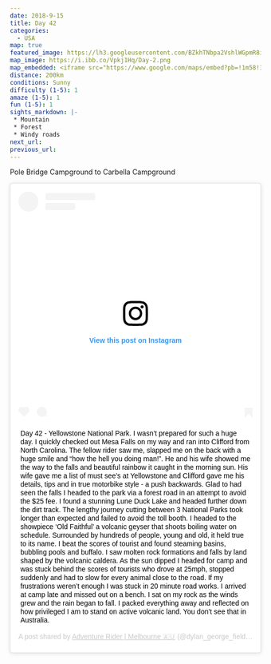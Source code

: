 ```yaml
---
date: 2018-9-15
title: Day 42
categories:
  - USA
map: true
featured_image: https://lh3.googleusercontent.com/BZkhTNbpa2VshlWGpmR8ia5Ru2eseM_2lx9fHkX3lF-U9PUGra--CQIP11y3d5YsgZRtTy-Gq7lzH3yaZCMe9WEIB4TAVDFYUWZ73KQdZFfNDc7BwThb_yQUzBiBxaPIn3C4eCB11KtNPIcDuhI7hA_bidtAJMamV-WWRsIkLohUqk1qoM63A52lMa1L33GRykvk3sbkclwTOLQRErduhvA-7Ro_X-x3prC51Ld40-udjHnfAILkqxxjATKNjpoXTQtHtPhojTteNcwyiP-0ma99Drz6XguGcHfVMogY9SbJEQdrnJtXH4DJnnM6MDfYClFGvZuQPbaed_L4pa-0HcZeeErdML2WvAzvUx0QJvBExXVLufzANwnsT486GUQiTXe-pwtHxhWrOJcHFxsjIHut2QaIq2pjVOsHdReMpka_uaZdXRqtiJlyOPu7yiL0qvL7O7PdZMbklI9NQLm-vPRKGwF7H7dSudJvnNavHKWHfdwJrcOBbW4fZG1s9VCgHjYoKN4DbyyPnkb-fnlS-FuHp9i8Y7sLGtbwBRctIzu7rs8KUqaWvdAZp-KRijTzj_7ZoUv8sJutkPnbTeKEK4T4r1RN_MrHqWBZie9SHzzhkuQzf8V9pO0jY6TLrTfmMgvHIsFyF5Of8qFzeWN8LIzCGJvY8akl-NumER0qMTi8ZYMK=w1631-h1050-no
map_image: https://i.ibb.co/Vpkj1Hq/Day-2.png
map_embedded: <iframe src="https://www.google.com/maps/embed?pb=!1m58!1m12!1m3!1d62846.88432756975!2d-110.82147253757635!3d45.06823708162033!2m3!1f0!2f0!3f0!3m2!1i1024!2i768!4f13.1!4m43!3e0!4m5!1s0x53517bf8cc829597%3A0x2ea7f85a75a96f88!2sPole%20Bridge%20Campground%2C%20Idaho%2C%20USA!3m2!1d44.2629307!2d-111.2891688!4m5!1s0x53517d4dd8c2fbe5%3A0xc0e82c41cdc16e05!2sUpper%20Mesa%20Falls%2C%20Idaho%2C%20USA!3m2!1d44.1879717!2d-111.3299514!4m5!1s0x5353d7fc21698aed%3A0xab48b5beb2e96f2!2sLower%20Mesa%20Falls%2C%20Idaho%2C%20USA!3m2!1d44.175471599999995!2d-111.3196732!4m5!1s0x53523d239fa7052b%3A0x629f5e038b83d97b!2sYellowstone%20-%20South%20Entrance%2C%20South%20Entrance%20Road%2C%20Yellowstone%20National%20Park%2C%20WY%2C%20USA!3m2!1d44.1357703!2d-110.666828!4m5!1s0x5351fa3f090ac529%3A0x934c3ee0a72e83e9!2sWest%20Thumb%2C%20WY%2C%20USA!3m2!1d44.415495199999995!2d-110.5754846!4m5!1s0x534fb7c3542df5d1%3A0xadd9126b7382951f!2sGardiner%2C%20MT%2C%20USA!3m2!1d45.031880199999996!2d-110.7057663!4m5!1s0x534fe0ebedcc32a9%3A0xb8b2cb10b24c081b!2sCarbella%20Campground%2C%20Old%20Yellowstone%20Trail%2C%20Emigrant%2C%20MT%2C%20USA!3m2!1d45.2121899!2d-110.9003922!5e0!3m2!1sen!2sau!4v1577450741738!5m2!1sen!2sau" width="100%" height="500" frameborder="0" style="border:0;" allowfullscreen=""></iframe>
distance: 200km
conditions: Sunny
difficulty (1-5): 1 
amaze (1-5): 1
fun (1-5): 1
sights_markdown: |-
 * Mountain
 * Forest
 * Windy roads
next_url:
previous_url:
---
```

Pole Bridge Campground to Carbella Campground

<div style="display:flex;justify-content:center">
  <blockquote class="instagram-media" data-instgrm-captioned data-instgrm-permalink="https://www.instagram.com/p/Bn4gO-uAy_b/?utm_source=ig_embed&amp;utm_campaign=loading" data-instgrm-version="12" style=" background:#FFF; border:0; border-radius:3px; box-shadow:0 0 1px 0 rgba(0,0,0,0.5),0 1px 10px 0 rgba(0,0,0,0.15); margin: 1px; max-width:540px; min-width:326px; padding:0; width:99.375%; width:-webkit-calc(100% - 2px); width:calc(100% - 2px);"><div style="padding:16px;"> <a href="https://www.instagram.com/p/Bn4gO-uAy_b/?utm_source=ig_embed&amp;utm_campaign=loading" style=" background:#FFFFFF; line-height:0; padding:0 0; text-align:center; text-decoration:none; width:100%;" target="_blank"> <div style=" display: flex; flex-direction: row; align-items: center;"> <div style="background-color: #F4F4F4; border-radius: 50%; flex-grow: 0; height: 40px; margin-right: 14px; width: 40px;"></div> <div style="display: flex; flex-direction: column; flex-grow: 1; justify-content: center;"> <div style=" background-color: #F4F4F4; border-radius: 4px; flex-grow: 0; height: 14px; margin-bottom: 6px; width: 100px;"></div> <div style=" background-color: #F4F4F4; border-radius: 4px; flex-grow: 0; height: 14px; width: 60px;"></div></div></div><div style="padding: 19% 0;"></div> <div style="display:block; height:50px; margin:0 auto 12px; width:50px;"><svg width="50px" height="50px" viewBox="0 0 60 60" version="1.1" xmlns="https://www.w3.org/2000/svg" xmlns:xlink="https://www.w3.org/1999/xlink"><g stroke="none" stroke-width="1" fill="none" fill-rule="evenodd"><g transform="translate(-511.000000, -20.000000)" fill="#000000"><g><path d="M556.869,30.41 C554.814,30.41 553.148,32.076 553.148,34.131 C553.148,36.186 554.814,37.852 556.869,37.852 C558.924,37.852 560.59,36.186 560.59,34.131 C560.59,32.076 558.924,30.41 556.869,30.41 M541,60.657 C535.114,60.657 530.342,55.887 530.342,50 C530.342,44.114 535.114,39.342 541,39.342 C546.887,39.342 551.658,44.114 551.658,50 C551.658,55.887 546.887,60.657 541,60.657 M541,33.886 C532.1,33.886 524.886,41.1 524.886,50 C524.886,58.899 532.1,66.113 541,66.113 C549.9,66.113 557.115,58.899 557.115,50 C557.115,41.1 549.9,33.886 541,33.886 M565.378,62.101 C565.244,65.022 564.756,66.606 564.346,67.663 C563.803,69.06 563.154,70.057 562.106,71.106 C561.058,72.155 560.06,72.803 558.662,73.347 C557.607,73.757 556.021,74.244 553.102,74.378 C549.944,74.521 548.997,74.552 541,74.552 C533.003,74.552 532.056,74.521 528.898,74.378 C525.979,74.244 524.393,73.757 523.338,73.347 C521.94,72.803 520.942,72.155 519.894,71.106 C518.846,70.057 518.197,69.06 517.654,67.663 C517.244,66.606 516.755,65.022 516.623,62.101 C516.479,58.943 516.448,57.996 516.448,50 C516.448,42.003 516.479,41.056 516.623,37.899 C516.755,34.978 517.244,33.391 517.654,32.338 C518.197,30.938 518.846,29.942 519.894,28.894 C520.942,27.846 521.94,27.196 523.338,26.654 C524.393,26.244 525.979,25.756 528.898,25.623 C532.057,25.479 533.004,25.448 541,25.448 C548.997,25.448 549.943,25.479 553.102,25.623 C556.021,25.756 557.607,26.244 558.662,26.654 C560.06,27.196 561.058,27.846 562.106,28.894 C563.154,29.942 563.803,30.938 564.346,32.338 C564.756,33.391 565.244,34.978 565.378,37.899 C565.522,41.056 565.552,42.003 565.552,50 C565.552,57.996 565.522,58.943 565.378,62.101 M570.82,37.631 C570.674,34.438 570.167,32.258 569.425,30.349 C568.659,28.377 567.633,26.702 565.965,25.035 C564.297,23.368 562.623,22.342 560.652,21.575 C558.743,20.834 556.562,20.326 553.369,20.18 C550.169,20.033 549.148,20 541,20 C532.853,20 531.831,20.033 528.631,20.18 C525.438,20.326 523.257,20.834 521.349,21.575 C519.376,22.342 517.703,23.368 516.035,25.035 C514.368,26.702 513.342,28.377 512.574,30.349 C511.834,32.258 511.326,34.438 511.181,37.631 C511.035,40.831 511,41.851 511,50 C511,58.147 511.035,59.17 511.181,62.369 C511.326,65.562 511.834,67.743 512.574,69.651 C513.342,71.625 514.368,73.296 516.035,74.965 C517.703,76.634 519.376,77.658 521.349,78.425 C523.257,79.167 525.438,79.673 528.631,79.82 C531.831,79.965 532.853,80.001 541,80.001 C549.148,80.001 550.169,79.965 553.369,79.82 C556.562,79.673 558.743,79.167 560.652,78.425 C562.623,77.658 564.297,76.634 565.965,74.965 C567.633,73.296 568.659,71.625 569.425,69.651 C570.167,67.743 570.674,65.562 570.82,62.369 C570.966,59.17 571,58.147 571,50 C571,41.851 570.966,40.831 570.82,37.631"></path></g></g></g></svg></div><div style="padding-top: 8px;"> <div style=" color:#3897f0; font-family:Arial,sans-serif; font-size:14px; font-style:normal; font-weight:550; line-height:18px;"> View this post on Instagram</div></div><div style="padding: 12.5% 0;"></div> <div style="display: flex; flex-direction: row; margin-bottom: 14px; align-items: center;"><div> <div style="background-color: #F4F4F4; border-radius: 50%; height: 12.5px; width: 12.5px; transform: translateX(0px) translateY(7px);"></div> <div style="background-color: #F4F4F4; height: 12.5px; transform: rotate(-45deg) translateX(3px) translateY(1px); width: 12.5px; flex-grow: 0; margin-right: 14px; margin-left: 2px;"></div> <div style="background-color: #F4F4F4; border-radius: 50%; height: 12.5px; width: 12.5px; transform: translateX(9px) translateY(-18px);"></div></div><div style="margin-left: 8px;"> <div style=" background-color: #F4F4F4; border-radius: 50%; flex-grow: 0; height: 20px; width: 20px;"></div> <div style=" width: 0; height: 0; border-top: 2px solid transparent; border-left: 6px solid #f4f4f4; border-bottom: 2px solid transparent; transform: translateX(16px) translateY(-4px) rotate(30deg)"></div></div><div style="margin-left: auto;"> <div style=" width: 0px; border-top: 8px solid #F4F4F4; border-right: 8px solid transparent; transform: translateY(16px);"></div> <div style=" background-color: #F4F4F4; flex-grow: 0; height: 12px; width: 16px; transform: translateY(-4px);"></div> <div style=" width: 0; height: 0; border-top: 8px solid #F4F4F4; border-left: 8px solid transparent; transform: translateY(-4px) translateX(8px);"></div></div></div></a> <p style=" margin:8px 0 0 0; padding:0 4px;"> <a href="https://www.instagram.com/p/Bn4gO-uAy_b/?utm_source=ig_embed&amp;utm_campaign=loading" style=" color:#000; font-family:Arial,sans-serif; font-size:14px; font-style:normal; font-weight:normal; line-height:17px; text-decoration:none; word-wrap:break-word;" target="_blank">Day 42 - Yellowstone National Park. I wasn’t prepared for such a huge day. I quickly checked out Mesa Falls on my way and ran into Clifford from North Carolina. The fellow rider saw me, slapped me on the back with a huge smile and “how the hell you doing man!”. He and his wife showed me the way to the falls and beautiful rainbow it caught in the morning sun. His wife gave me a list of must see’s at Yellowstone and Clifford gave me his details, tips and in true motorbike style - a push backwards. Glad to had seen the falls I headed to the park via a forest road in an attempt to avoid the $25 fee. I found a stunning Lune Duck Lake and headed further down the dirt track. The lengthy journey cutting between 3 National Parks took longer than expected and failed to avoid the toll booth. I headed to the showpiece ‘Old Faithful’ a volcanic geyser that shoots boiling water on schedule. Surrounded by hundreds of people, young and old, it held true to its name. I beat the scores of tourist and found steaming basins, bubbling pools and buffalo. I saw molten rock formations and falls by land shaped by the volcanic caldera. As the sun dipped I headed for camp and was stuck behind the scores of tourists who drove at 25mph, stopped suddenly and had to slow for every animal close to the road. If my frustrations weren’t enough I was stuck in 20 minute road works. I arrived at camp late and missed out on a bench. I sat on my rock as the winds grew and the rain began to fall. I packed everything away and reflected on how privileged I am to stand on active volcanic land. You don’t see that in Australia.</a></p> <p style=" color:#c9c8cd; font-family:Arial,sans-serif; font-size:14px; line-height:17px; margin-bottom:0; margin-top:8px; overflow:hidden; padding:8px 0 7px; text-align:center; text-overflow:ellipsis; white-space:nowrap;">A post shared by <a href="https://www.instagram.com/dylan_george_field/?utm_source=ig_embed&amp;utm_campaign=loading" style=" color:#c9c8cd; font-family:Arial,sans-serif; font-size:14px; font-style:normal; font-weight:normal; line-height:17px;" target="_blank"> Adventure Rider | Melbourne 🇦🇺</a> (@dylan_george_field) on <time style=" font-family:Arial,sans-serif; font-size:14px; line-height:17px;" datetime="2018-09-18T21:39:45+00:00">Sep 18, 2018 at 2:39pm PDT</time></p></div></blockquote> <script async src="//www.instagram.com/embed.js"></script>
</div>


